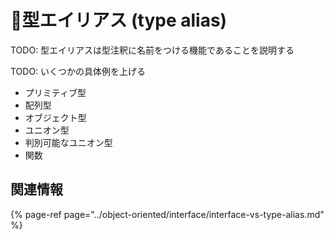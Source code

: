 # 🚧型エイリアス \(type alias\)

TODO: 型エイリアスは型注釈に名前をつける機能であることを説明する

TODO: いくつかの具体例を上げる

* プリミティブ型
* 配列型
* オブジェクト型
* ユニオン型
* 判別可能なユニオン型
* 関数

## 関連情報

{% page-ref page="../object-oriented/interface/interface-vs-type-alias.md" %}

